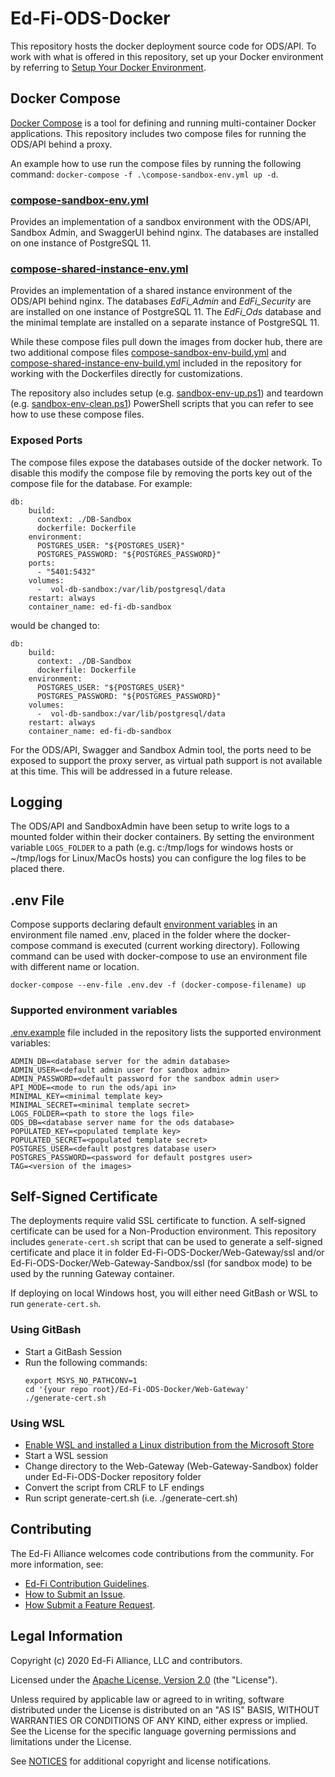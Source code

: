 # Ed-Fi-ODS-Docker
This repository hosts the docker deployment source code for ODS/API. To work with what is offered in this repository, set up your Docker environment by referring to [Setup Your Docker Environment](https://docs.docker.com/get-started/#set-up-your-docker-environment).

## Docker Compose
[Docker Compose](https://docs.docker.com/compose/) is a tool for defining and running multi-container Docker applications. This repository includes two compose files for running the ODS/API behind a proxy.

An example how to use run the compose files by running the following command: `docker-compose -f .\compose-sandbox-env.yml up -d`.

### [compose-sandbox-env.yml](compose-sandbox-env.yml)
Provides an implementation of a sandbox environment with the ODS/API, Sandbox Admin, and SwaggerUI behind nginx. The databases are installed on one instance of PostgreSQL 11. 

### [compose-shared-instance-env.yml](compose-shared-instance-env.yml)
Provides an implementation of a shared instance environment of the ODS/API behind nginx. The databases _EdFi_Admin_ and _EdFi_Security_ are are installed on one instance of PostgreSQL 11. The _EdFi_Ods_ database and the minimal template are installed on a separate instance of PostgreSQL 11. 

While these compose files pull down the images from docker hub, there are two additional compose files [compose-sandbox-env-build.yml](compose-sandbox-env-build.yml) and [compose-shared-instance-env-build.yml](compose-shared-instance-env-build.yml) included in the repository for working with the Dockerfiles directly for customizations. 

The repository also includes setup (e.g. [sandbox-env-up.ps1](sandbox-env-up.ps1)) and teardown (e.g. [sandbox-env-clean.ps1](sandbox-env-clean.ps1)) PowerShell scripts that you can refer to see how to use these compose files.

### Exposed Ports
The compose files expose the databases outside of the docker network. To disable this modify the compose file by removing the ports key out of the compose file for the database. For example:
```
db:
    build:
      context: ./DB-Sandbox
      dockerfile: Dockerfile
    environment:
      POSTGRES_USER: "${POSTGRES_USER}"
      POSTGRES_PASSWORD: "${POSTGRES_PASSWORD}"
    ports:
      - "5401:5432"
    volumes:
      -  vol-db-sandbox:/var/lib/postgresql/data
    restart: always
    container_name: ed-fi-db-sandbox
```

would be changed to:

```
db:
    build:
      context: ./DB-Sandbox
      dockerfile: Dockerfile
    environment:
      POSTGRES_USER: "${POSTGRES_USER}"
      POSTGRES_PASSWORD: "${POSTGRES_PASSWORD}"
    volumes:
      -  vol-db-sandbox:/var/lib/postgresql/data
    restart: always
    container_name: ed-fi-db-sandbox
```

For the ODS/API, Swagger and Sandbox Admin tool, the ports need to be exposed to support the proxy server, as virtual path support is not available at this time. This will be addressed in a future release.

## Logging
The ODS/API and SandboxAdmin have been setup to write logs to a mounted folder within their docker containers. By setting the environment variable `LOGS_FOLDER` to a path (e.g. c:/tmp/logs for windows hosts or ~/tmp/logs for Linux/MacOs hosts) you can configure the log files to be placed there.

## .env File

Compose supports declaring default [environment variables](https://docs.docker.com/compose/environment-variables/) in an environment file named .env, placed in the folder where the docker-compose command is executed (current working directory). Following command can be used with docker-compose to use an environment file with different name or location.
```
docker-compose --env-file .env.dev -f (docker-compose-filename) up
```

### Supported environment variables
[.env.example](.env.example) file included in the repository lists the supported environment variables:
```
ADMIN_DB=<database server for the admin database>
ADMIN_USER=<default admin user for sandbox admin>
ADMIN_PASSWORD=<default password for the sandbox admin user>
API_MODE=<mode to run the ods/api in>
MINIMAL_KEY=<minimal template key>
MINIMAL_SECRET=<minimal template secret>
LOGS_FOLDER=<path to store the logs file>
ODS_DB=<database server name for the ods database>
POPULATED_KEY=<populated template key>
POPULATED_SECRET=<populated template secret>
POSTGRES_USER=<default postgres database user>
POSTGRES_PASSWORD=<password for default postgres user>
TAG=<version of the images>
```

## Self-Signed Certificate
The deployments require valid SSL certificate to function. A self-signed certificate can be used for a Non-Production environment. This repository includes `generate-cert.sh` script that can be used to generate a self-signed certificate and place it in folder Ed-Fi-ODS-Docker/Web-Gateway/ssl and/or Ed-Fi-ODS-Docker/Web-Gateway-Sandbox/ssl (for sandbox mode) to be used by the running Gateway container. 

If deploying on local Windows host, you will either need GitBash or WSL to run `generate-cert.sh`.
### Using GitBash
* Start a GitBash Session
* Run the following commands:
  ```
  export MSYS_NO_PATHCONV=1
  cd '{your repo root}/Ed-Fi-ODS-Docker/Web-Gateway'
  ./generate-cert.sh
  ```

### Using WSL
* [Enable WSL and installed a Linux distribution from the Microsoft Store](https://docs.microsoft.com/en-us/windows/wsl/install-win10)
* Start a WSL session
* Change directory to the Web-Gateway (Web-Gateway-Sandbox) folder under Ed-Fi-ODS-Docker repository folder
* Convert the script from CRLF to LF endings
* Run script generate-cert.sh (i.e. ./generate-cert.sh)

## Contributing

The Ed-Fi Alliance welcomes code contributions from the community. For more information, see:
* [Ed-Fi Contribution Guidelines](https://techdocs.ed-fi.org/display/ETKB/Code+Contribution+Guidelines).
* [How to Submit an Issue](https://techdocs.ed-fi.org/display/ETKB/How+To%3A+Submit+an+Issue).
* [How Submit a Feature Request](https://techdocs.ed-fi.org/display/ETKB/How+To%3A+Submit+a+Feature+Request).

## Legal Information

Copyright (c) 2020 Ed-Fi Alliance, LLC and contributors.

Licensed under the [Apache License, Version 2.0](LICENSE) (the "License").

Unless required by applicable law or agreed to in writing, software
distributed under the License is distributed on an "AS IS" BASIS,
WITHOUT WARRANTIES OR CONDITIONS OF ANY KIND, either express or implied.
See the License for the specific language governing permissions and
limitations under the License.

See [NOTICES](NOTICES.md) for additional copyright and license notifications.